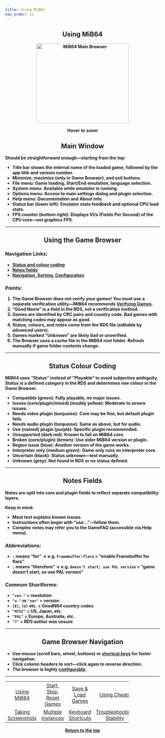 ```yaml
---
title: Using MiB64
nav_order: 12
---
```


<!-- This one is the best to use for all situations. -->        
<style>
.zoom-pair {
  display: flex;
  gap: 12px;
  align-items: flex-end;
  justify-content: flex-start;
  position: relative;
  margin-left: auto;
  margin-right: auto;
  width: max-content;
  text-align: left;
}

.zoom-on-hover {
  display: inline-block;
  position: relative;
}

.zoom-on-hover img {
  display: block;
  cursor: zoom-in;
  transition: transform 0.3s ease;
  position: relative;
  z-index: 1;
  transform-origin: left center;
}

.zoom-on-hover:hover img {
  transform: scale(1.5);
}

.zoom-pair .zoom-on-hover:first-child:hover img {
  z-index: 9999;
}

.zoom-pair .zoom-on-hover:last-child:hover img {
  z-index: 100;
}

/* Final fix for standalone zoomable images */
.zoom-single {
  display: block;
  margin-left: auto;
  margin-right: auto;
  width: max-content;
  text-align: center;
}

.zoom-single:hover img {
  transform: scale(1.5);
  transform-origin: center center;
  z-index: 999;
}
</style>

## <center><b>Using MiB64</b></center>
<b>    
<div style="text-align: center;">
<div class="zoom-on-hover">
  <img src="/manual/asset/images/main.png" alt="MiB64 Main Browser" width="300" height="260" />
</div>
<p><strong>Hover to zoom</strong></p>
</div>

<!-- ClauseEcho: Interactive Image -->

## <center><b>Main Window</b></center>
<b>

Should be straightforward enough—starting from the top:

- Title bar shows the internal name of the loaded game, followed by the app title and version number.  
- Minimize, maximize (only in Game Browser), and exit buttons.  
- **File menu**: Game loading, Start/End emulation, language selection.  
- **System menu**: Available while emulator is running.  
- **Options menu**: Access to main settings dialog and plugin selection.  
- **Help menu**: Documentation and About info.  
- **Status bar** (lower left): Emulator state feedback and optional CPU load stats.  
- **FPS counter** (bottom right): Displays VI/s (Fields Per Second) of the CPU core—not graphics FPS.

---

## <center><b>Using the Game Browser</b></center>
<b>

### Navigation Links:
- [Status and colour coding](#status)  
- [Notes fields](#notes)  
- [Navigation, Sorting, Configuration](#navigation)

### Points:
1. The Game Browser does not verify your games! You **must** use a separate verification utility—MiB64 recommends [Verifying Games](verify-games).  
2. “Good Name” is a field in the RDS, not a verification method.  
3. Games are identified by CRC pairs and country code. Bad games with matching codes may appear as good.  
4. Status, colours, and notes come from the RDS file (editable by advanced users).  
5. Games marked “Unknown” are likely bad or unverified.  
6. The Browser uses a cache file in the MiB64 root folder. Refresh manually if game folder contents change.

---

## <center><b>Status Colour Coding</b></center>
<b>

MiB64 uses “Status” instead of “Playable” to avoid subjective ambiguity. Status is a defined category in the RDS and determines row colour in the Game Browser.

- **Compatible** (green): Fully playable, no major issues.  
- **Issues (core/plugin/mixed)** (muddy yellow): Moderate to severe issues.  
- **Needs video plugin** (turquoise): Core may be fine, but default plugin fails.  
- **Needs audio plugin** (turquoise): Same as above, but for audio.  
- **Use (named) plugin** (purple): Specific plugin recommended.  
- **Unsupported** (dark red): Known to fail on MiB64 core.  
- **Broken (core/plugin)** (brown): Use older MiB64 version or plugin.  
- **Region issue** (blue): Another version of the game works.  
- **Interpreter only** (medium green): Game only runs on interpreter core.  
- **Uncertain** (black): Status unknown—test manually.  
- **Unknown** (grey): Not found in RDS or no status defined.

---

## <center><b>Notes Fields</b></center>
<b>

Notes are split into core and plugin fields to reflect separate compatibility layers.

Keep in mind:
- Most text explains known issues.  
- Instructions often begin with “use…”—follow them.  
- Complex notes may refer you to the GameFAQ (accessible via Help menu).

### Abbreviations:
- `:` means “for” → e.g. `Framebuffer:flare` = “enable Framebuffer for flare”  
- `;` means “therefore” → e.g. `doesn't start; use PAL version` = “game doesn’t start, so use PAL version”

### Common Shortforms:
- `"res."` = resolution  
- `"v."` or `"ver"` = version  
- `(E)`, `(U)` etc. = GoodN64 country codes  
- `"NTSC"` = US, Japan, etc.  
- `"PAL"` = Europe, Australia, etc.  
- `"?"` = RDS author was unsure

---

## <center><b>Game Browser Navigation</b></center>
<b>

- Use mouse (scroll bars, wheel, buttons) or [shortcut keys](keyboard_shortcuts) for faster navigation.  
- Click column headers to sort—click again to reverse direction.  
- The browser is highly [configurable](#ROM_Browser).

---

<!-- Footer Navigation Block -->

<table align="center" style="width: 80%">
  <tr>
    <td style="text-align: center"><a href="using_mib64.html">Using MiB64</a></td>
    <td style="text-align: center"><a href="start_stop_reset_games.html">Start, Stop, Reset Games</a></td>
    <td style="text-align: center"><a href="save_load_games.html">Save &amp; Load Games</a></td>
    <td style="text-align: center"><a href="/cheats/">Using Cheats</a></td>
  </tr>
  <tr>
    <td style="text-align: center"><a href="taking_screenshots.html">Taking Screenshots</a></td>
    <td style="text-align: center"><a href="multiple_instances.html">Multiple Instances</a></td>
    <td style="text-align: center"><a href="keyboard_shortcuts.html">Keyboard Shortcuts</a></td>
    <td style="text-align: center"><a href="using_mib64_troubleshooting_stability.html">Troubleshooting Stability</a></td>
  </tr>
</table>

<p style="text-align:center"><a href="#">Return to the top</a></p>

<!-- ClauseEcho: Using MiB64 Protocol Activated -->
